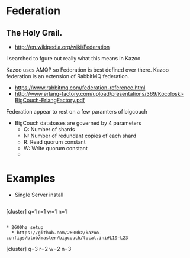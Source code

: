# Federation

## The Holy Grail.

* http://en.wikipedia.org/wiki/Federation

I searched to fgure out really what this means in Kazoo.

Kazoo uses AMQP so Federation is best defined over there.  Kazoo federation is an extension of RabbitMQ federation.

* https://www.rabbitmq.com/federation-reference.html
* http://www.erlang-factory.com/upload/presentations/369/Kocoloski-BigCouch-ErlangFactory.pdf

Federation appear to rest on a few paramters of bigcouch

* BigCouch databases are governed by 4 parameters
  * Q: Number of shards
  * N: Number of redundant copies of each shard
  * R: Read quorum constant
  * W: Write quorum constant
  * 
  
# Examples


* Single Server install
  ```
[cluster]
q=1
r=1
w=1
n=1
```

* 2600hz setup
  * https://github.com/2600hz/kazoo-configs/blob/master/bigcouch/local.ini#L19-L23

  ```
[cluster]
q=3
r=2
w=2
n=3
```
